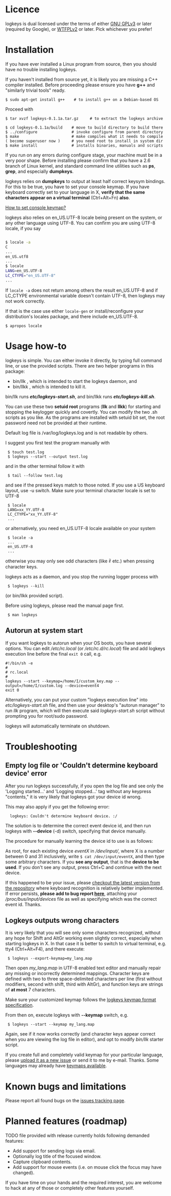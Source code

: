 # Licence #
logkeys is dual licensed under the terms of either [GNU GPLv3](http://www.gnu.org/licenses/gpl-3.0.html) or later (required by Google), or [WTFPLv2](http://sam.zoy.org/wtfpl/) or later. Pick whichever you prefer!

# Installation #

If you have ever installed a Linux program from source, then you should have no trouble installing logkeys.

If you haven't installed from source yet, it is likely you are missing a C++ compiler installed.
Before proceeding please ensure you have **g++** and "similarly trivial tools" ready.
```
$ sudo apt-get install g++    # to install g++ on a Debian-based OS
```
Proceed with
```
$ tar xvzf logkeys-0.1.1a.tar.gz     # to extract the logkeys archive
 
$ cd logkeys-0.1.1a/build    # move to build directory to build there
$ ../configure               # invoke configure from parent directory
$ make                       # make compiles what it needs to compile
( become superuser now )     # you need root to install in system dir
$ make install               # installs binaries, manuals and scripts
```
If you run on any errors during configure stage, your machine must be in a very poor shape. Before installing please confirm that you have a 2.6 branch of Linux kernel, and standard command line utilities such as **ps**, **grep**, and especially **dumpkeys**.

logkeys relies on **dumpkeys** to output at least half correct keysym bindings. For this to be true, you have to set your console keymap. If you have keyboard correctly set to your language in X, **verify that the same characters appear on a virtual terminal** (Ctrl+Alt+Fn) **also**.

[How to set console keymap?](http://www.google.com/search?q=how+to+set+console+keymap)

logkeys also relies on en\_US.UTF-8 locale being present on the system, or any other language using UTF-8. You can confirm you are using UTF-8 locale, if you say
```bash

$ locale -a
C
...
en_US.utf8
...
$ locale
LANG=en_US.UTF-8
LC_CTYPE="en_US.UTF-8"
...
```
If `locale -a` does not return among others the result en\_US.UTF-8 and if LC\_CTYPE environmental variable doesn't contain UTF-8, then logkeys may not work correctly.

If that is the case use either `locale-gen` or install/reconfigure your distribution's locales package, and there include en\_US.UTF-8.
```
$ apropos locale
```

# Usage how-to #

logkeys is simple. You can either invoke it directly, by typing full command line, or use the provided scripts. There are two helper programs in this package:

  * bin/llk  , which is intended to start the logkeys daemon, and
  * bin/llkk , which is intended to kill it.

bin/llk runs **_etc/logkeys-start.sh_**, and bin/llkk runs **_etc/logkeys-kill.sh_**.

You can use these two **setuid root** programs (**llk** and **llkk**) for starting and stopping the keylogger quickly and covertly. You can modify the two .sh scripts as you like. As the programs are installed with setuid bit set, the root password need not be provided at their runtime.

Default log file is /var/log/logkeys.log and is not readable by others.

I suggest you first test the program manually with
```
 $ touch test.log
 $ logkeys --start --output test.log
```
and in the other terminal follow it with
```
 $ tail --follow test.log
```
and see if the pressed keys match to those noted. If you use a US keyboard layout, use -u switch. Make sure your terminal character locale is set to UTF-8
```
 $ locale
 LANG=xx_YY.UTF-8
 LC_CTYPE="xx_YY.UTF-8"
 ...
```
or alternatively, you need en\_US.UTF-8 locale available on your system
```
 $ locale -a
 ...
 en_US.UTF-8
 ...
```
otherwise you may only see odd characters (like ꑶ etc.) when pressing character keys.

logkeys acts as a daemon, and you stop the running logger process with
```
 $ logkeys --kill
```
(or bin/llkk provided script).

Before using logkeys, please read the manual page first.
```
 $ man logkeys
```

## Autorun at system start ##
If you want logkeys to autorun when your OS boots, you have several options.
You can edit _/etc/rc.local_ (or _/etc/rc.d/rc.local_) file and add logkeys execution line before the final `exit 0` call, e.g.
```
#!/bin/sh -e
#
# rc.local
#
logkeys --start --keymap=/home/I/custom_key.map --output=/home/I/custom.log --device=event4
exit 0
```
Alternatively, you can put your custom "logkeys execution line" into _etc/logkeys-start.sh_ file, and then use your desktop's "autorun manager" to run _llk_ program, which will then execute said _logkeys-start.sh_ script without prompting you for root/sudo password.

logkeys will automatically terminate on shutdown.

# Troubleshooting #

## Empty log file or 'Couldn't determine keyboard device' error ##
After you run logkeys successfully, if you open the log file and see only the 'Logging started...' and 'Logging stopped...' tag without any keypress "contents," it is very likely that logkeys got your device id wrong.

This may also apply if you get the following error:
```
  logkeys: Couldn't determine keyboard device. :/
```

The solution is to determine the correct event device id, and then run logkeys with <b>--device</b> (-d) switch, specifying that device manually.

The procedure for manually learning the device id to use is as follows:

As root, for each existing device <i>eventX</i> in <i>/dev/input/</i>, where X is a number between 0 and 31 inclusively, write `$ cat /dev/input/eventX`, and then type some arbitrary characters. If you <b>see any output</b>, that is the <b>device to be used</b>. If you don't see any output, press Ctrl+C and continue with the next device.

If this happened to be your issue, please <a href='http://code.google.com/p/logkeys/source/checkout'>checkout the latest version from the repository</a> where keyboard recognition is relatively better implemented. If error persists, <b>please add to bug report <a href='http://code.google.com/p/logkeys/issues/detail?id=42'>here</a></b>, attaching your <i>/proc/bus/input/devices</i> file as well as specifying which was the correct event id. Thanks.


## Logkeys outputs wrong characters ##

It is very likely that you will see only some characters recognized, without any hope for Shift and AltGr working even slightly correct, especially when starting logkeys in X. In that case it is better to switch to virtual terminal, e.g. tty4 (Ctrl+Alt+F4), and there execute:

```
 $ logkeys --export-keymap=my_lang.map
```

Then open _my\_lang.map_ in UTF-8 enabled text editor and manually repair any missing or incorrectly determined mappings. Character keys are defined with two to three space-delimited characters per line (first without modifiers, second with shift, third with AltGr), and function keys are strings of **at most** 7 characters.

Make sure your customized keymap follows the [logkeys keymap format specification](Keymaps.md#Format).

From then on, execute logkeys with **--keymap** switch, e.g.

```
 $ logkeys --start --keymap my_lang.map
```

Again, see if it now works correctly (and character keys appear correct when you are viewing the log file in editor), and opt to modify _bin/llk_ starter script.

If you create full and completely valid keymap for your particular language,
please [upload it as a new issue](http://code.google.com/p/logkeys/issues/) or send it to me by e-mail. Thanks.
Some languages may already have [keymaps available](http://code.google.com/p/logkeys/wiki/Keymaps#Download).

# Known bugs and limitations #

Please report all found bugs on the [issues tracking page](http://code.google.com/p/logkeys/issues/).

# Planned features (roadmap) #

TODO file provided with release currently holds following demanded features:
  * Add support for sending logs via email.
  * Optionally log title of the focused window.
  * Capture clipboard contents.
  * Add support for mouse events (i.e. on mouse click the focus may have changed).

If you have time on your hands and the required interest, you are welcome to hack at any of those or completely other features yourself.
